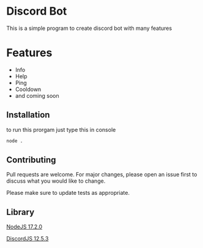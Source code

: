 # Discord Bot

This is a simple program to create discord bot with many features

# Features

- Info
- Help
- Ping
- Cooldown
- and coming soon


## Installation

to run this prorgam just type this in console

```bash
node .
```


## Contributing
Pull requests are welcome. For major changes, please open an issue first to discuss what you would like to change.

Please make sure to update tests as appropriate.


## Library
[NodeJS 17.2.0](https://nodejs.org)

[DiscordJS 12.5.3](https://discord.js.org)
